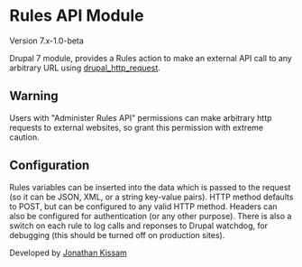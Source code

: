 # Rules API Module

Version 7.x-1.0-beta

Drupal 7 module, provides a Rules action to make an external API call to any arbitrary URL using [drupal_http_request](https://api.drupal.org/api/drupal/includes%21common.inc/function/drupal_http_request/7.x).

## Warning

Users with "Administer Rules API" permissions can make arbitrary http requests to external websites, so grant this permission with extreme caution.

## Configuration

Rules variables can be inserted into the data which is passed to the request (so it can be JSON, XML, or a string key-value pairs). HTTP method defaults to POST, but can be configured to any valid HTTP method. Headers can also be configured for authentication (or any other purpose). There is also a switch on each rule to log calls and reponses to Drupal watchdog, for debugging (this should be turned off on production sites).

Developed by [Jonathan Kissam](http://jonathankissam.com)

